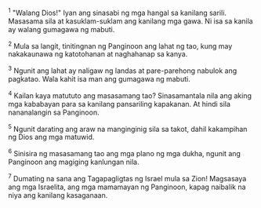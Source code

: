 <sup>1</sup>
"Walang Dios!" Iyan ang sinasabi ng mga hangal sa kanilang sarili. Masasama sila at kasuklam-suklam ang kanilang mga gawa. Ni isa sa kanila ay walang gumagawa ng mabuti. 

<sup>2</sup>
Mula sa langit, tinitingnan ng Panginoon ang lahat ng tao, kung may nakakaunawa ng katotohanan at naghahanap sa kanya. 

<sup>3</sup>
Ngunit ang lahat ay naligaw ng landas at pare-parehong nabulok ang pagkatao. Wala kahit isa man ang gumagawa ng mabuti. 

<sup>4</sup>
Kailan kaya matututo ang masasamang tao? Sinasamantala nila ang aking mga kababayan para sa kanilang pansariling kapakanan. At hindi sila nananalangin sa Panginoon. 

<sup>5</sup>
Ngunit darating ang araw na manginginig sila sa takot, dahil kakampihan ng Dios ang mga matuwid. 

<sup>6</sup>
Sinisira ng masasamang tao ang mga plano ng mga dukha, ngunit ang Panginoon ang magiging kanlungan nila. 

<sup>7</sup>
Dumating na sana ang Tagapagligtas ng Israel mula sa Zion! Magsasaya ang mga Israelita, ang mga mamamayan ng Panginoon, kapag naibalik na niya ang kanilang kasaganaan.